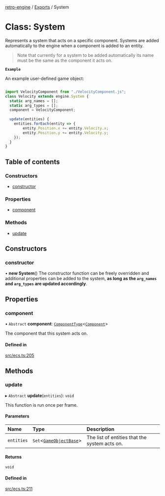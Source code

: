 [retro-engine](../README.md) / [Exports](../modules.md) / System

# Class: System
Represents a system that acts on a specific component. Systems are added automatically to the engine when a component is added to an entity.
> Note that currently for a system to be added automatically its name must be the same as the component it acts on.

**`Example`**

An example user-defined game object:
```js

import VelocityComponent from "./VelocityComponent.js";
class Velocity extends engine.System {
  static arg_names = [];
  static arg_types = [];
  component = VelocityComponent;
  
  update(entities) {
    entities.forEach(entity => {
        entity.Position.x += entity.Velocity.x;
        entity.Position.y += entity.Velocity.y;
    });
  }
}
```


## Table of contents

### Constructors

- [constructor](System.md#constructor)

### Properties

- [component](System.md#component)

### Methods

- [update](System.md#update)

## Constructors

### constructor

• **new System**()
The constructor function can be freely overridden and additional properties can be added to the system, **as long as the `arg_names` and `arg_types` are updated accordingly**.

## Properties

### component

• `Abstract` **component**: [`ComponentType`](../modules.md#componenttype)<[`Component`](Component.md)\>

The component that this system acts on.

#### Defined in

[src/ecs.ts:205](https://github.com/SLYGM/RetroEngineTM/blob/7ef0169/engine/src/ecs.ts#L205)

## Methods

### update

▸ `Abstract` **update**(`entities`): `void`

This function is run once per frame.

#### Parameters

| Name | Type | Description |
| :------ | :------ | :------ |
| `entities` | `Set`<[`GameObjectBase`](GameObjectBase.md)\> | The list of entities that the system acts on. |

#### Returns

`void`

#### Defined in

[src/ecs.ts:211](https://github.com/SLYGM/RetroEngineTM/blob/7ef0169/engine/src/ecs.ts#L211)
